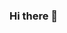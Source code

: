 ### Hi there 👋

<!--
**dalvisachin/dalvisachin** is a ✨ _special_ ✨ repository because its `README.md` (this file) appears on your GitHub profile.

Here are some ideas to get you started:

- 🔭 I’m currently working on a project involving a python app communicating over uart using shared c library to a target processor
- 🌱 I’m currently learning Python, Javascript
- 👯 I’m looking to collaborate on open source projects
- 🤔 I’m looking for help with software development
- 💬 Ask me about embedded programming
- 📫 How to reach me: sachindalvi.26@gmail.com
- 😄 Pronouns: He/Er
- ⚡ Fun fact: The first oranges weren’t orange 
-->
